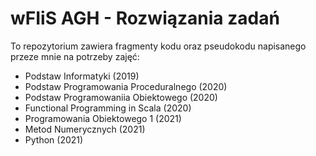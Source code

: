 # wFIiS AGH - Rozwiązania zadań

To repozytorium zawiera fragmenty kodu oraz pseudokodu
napisanego przeze mnie na potrzeby zajęć:
- Podstaw Informatyki (2019)
- Podstaw Programowania Proceduralnego (2020)
- Podstaw Programowaniia Obiektowego (2020)
- Functional Programming in Scala (2020)
- Programowania Obiektowego 1 (2021)
- Metod Numerycznych (2021)
- Python (2021)

<!-- ### Jak uruchamiać programy?

#### C
1. Skompiluj wybrany program przy pomocy GCC:
`gcc 'NAZWA'.c -o 'NAZWA'.o`
Gdzie 'NAZWA' - to nazwa wybranego programu
2. Uruchom program komendą:
`./'NAZWA'.o`

#### Scala
1. Upewnij się że posiadasz na komputerze JDK, Scala Compiler oraz SBT
2. Otwórz Terminal i przejdź do wybranego programu, np `Horner`
3. Uruchom Scala Build Tools komendą `sbt`
4. Moje funkcje nie posiadają swoich implementacji, natomiast posiadają
   zestaw szerokich testów sprawdzających działanie przy różnych możliwych
   przypadkach. Dlatego aby sprawdzić czy dana funkcja działa należy ją
   uruchomić w środowisku testowym komendą `test`

#### Python
1. Upewnij się że posiadasz na komputerze kompilator Pythona 3, w wersji >= 3.7
2. Dla łatwości obsługi i edycji kodu zainstaluj IDE PyCharm
3. W PyCharm po załadowaniu projektu wystarczy kliknąć zielony, trójkątny przycisk `run`

## Horner `Scala`

Prosta funkcja rekurencyjnie wyliczająca wynik wielomianu przy pomocy
schematu Hornera, zaprezentowanego poniżej

```
((...((An*x + An-1)*x + An-2) ... )*x + A1)*x + A0
```

#### Porównanie różnych podejść 

| Typ        | Dane           | Czas (ns)  |
| ------------- |:-------------:| -----:|
| rekurencja      | Binarny | 687851 |
| rekurencja     | Randomowy      |   8256 |
| rekurencja bez generyków |  Binarny      |    10254 |
| rekurencja bez generyków | Randomowy      |    5147 |
| Pętla while      | Binarny | 10382 |
| Pętla while     | Randomowy      |   4285 |
| Łopatologiczne potęgowanie i mnożenie  |  Binarny      |    325671 |
| Łopatologiczne potęgowanie i mnożenie      | Randomowy      |     52681 |

## Min `scala`

Prostsza od Hornera funkcja rekurencyjnie szukająca najmniejszej wartości w
zadanej liśce

## Search `Python`

Kod jest implementacją dwóch popularnych metod przeszukiwania tablic
binarnego, oraz liniowego, przy czym przeszukiwanie binarne rozwiązałem
dwoma metodami - pętlą while oraz rekurencyjnie. -->